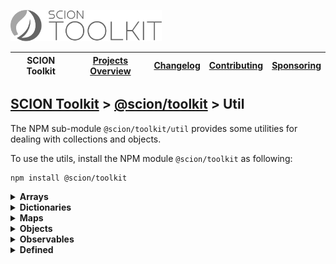 <a href="/README.md"><img src="/resources/branding/scion-toolkit-banner.svg" height="50" alt="SCION Toolkit"></a>

| SCION Toolkit | [Projects Overview][menu-projects-overview] | [Changelog][menu-changelog] | [Contributing][menu-contributing] | [Sponsoring][menu-sponsoring] |  
| --- | --- | --- | --- | --- |

## [SCION Toolkit][menu-home] > [@scion/toolkit][link-scion-toolkit] > Util

The NPM sub-module `@scion/toolkit/util` provides some utilities for dealing with collections and objects.

To use the utils, install the NPM module `@scion/toolkit` as following:
 
```
npm install @scion/toolkit
```

<details>
  <summary><strong>Arrays</strong></summary>
   
  The `Arrays` utility provides the following methods.
  
  - **coerce**\
    Creates an array from the given value, or returns the value if already an array. If given `null` or `undefined`, by default, returns an empty array.
  - **isEqual**\
    Compares items of given arrays for reference equality.
  - **remove**\
    Removes the specified element from an array, or the elements which satisfy the provided predicate function. The original array will be changed.
  - **distinct**\
    Removes duplicate items from the array. The original array will not be modified.
  - **intersect**\
    Intersects the given arrays, returning a new array containing all the elements contained in every array. Arrays which are `undefined` or `null` are ignored.

</details>

<details>
  <summary><strong>Dictionaries</strong></summary>
   
  The `Dictionaries` utility provides the following methods.
  
  - **coerce**\
    Creates a `Dictionary` from the given dictionary-like object. If given a `Dictionary`, it is returned. If given `null` or `undefined`, by default, returns an empty `Dictionary`.
  - **withoutUndefinedEntries**\
    Returns a new `Dictionary` with `undefined` values removed.

</details>

<details>
  <summary><strong>Maps</strong></summary>
   
  The `Maps` utility provides the following methods.
  
  - **coerce**\
    Creates a `Map` from the given map-like object. If given a `Map`, it is returned. If `null` or `undefined` is given, by default, returns an empty `Map`.
  - **addSetValue**\
    Adds the given value into a `Set` in the multi value `Map<any, Set<any>>`.
  - **removeSetValue**\
    Removes the given value or values matching the given predicate from the multi `Map`.
  - **addListValue**\
    Adds the given value into an `Array` in the multi value `Map<any, any[]>`.
  - **removeListValue**\
    Removes the given value or values matching the given predicate from the multi `Map`.
  - **removeListValue**\
    Removes the given value or values matching the given predicate from the multi `Map`.

</details>

<details>
  <summary><strong>Objects</strong></summary>
   
  The `Objects` utility provides the following methods.
  
  - **isEqual**\
    Compares the two objects for shallow equality.

</details>

<details>
  <summary><strong>Observables</strong></summary>
   
  The `Observables` utility provides the following methods.
  
  - **coerce**\
    Creates an `Observable` from the given value, or returns the value if already an `Observable`. If given a `Promise`, it is converted into an Observable.

</details>

<details>
  <summary><strong>Defined</strong></summary>
   
  The `Defined` utility provides methods to work with `undefined` values. The value `null` is considered as a defined value.
  
  > TypeScript 3.7 introduces the [`nullish coalescing operator`](https://www.typescriptlang.org/docs/handbook/release-notes/typescript-3-7.html#nullish-coalescing) `(??)`, which is similar to the `Defined` function, but also applies for `null` values.
  
  - **orElse**\
    Returns the value, if present, otherwise returns the `orElseValue`, which can be a static value or provided by a supplier function.
  - **orElseThrow**\
    Returns the value, if present, otherwise throws an exception to be created by the provided supplier.

</details>

 
[menu-home]: /README.md
[menu-projects-overview]: /docs/site/projects-overview.md
[menu-changelog]: /docs/site/changelog.md
[menu-contributing]: /CONTRIBUTING.md
[menu-sponsoring]: /docs/site/sponsoring.md

[link-scion-toolkit]: /docs/site/scion-toolkit.md
